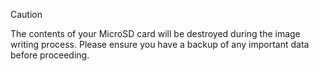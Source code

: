 >[!CAUTION]
>The contents of your MicroSD card will be destroyed during the image writing process. Please ensure you have a backup of any important data before proceeding.

